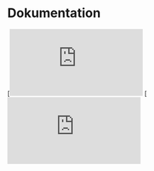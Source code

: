 # Dokumentation

[![Projektdokumentation](https://github.com/EAlbanese/m122_praxisarbeit_Goudsmit_Albanese/edit/main/Docs/Projektdokumentation.md)
[![Betriebsdokumentation](https://github.com/EAlbanese/m122_praxisarbeit_Goudsmit_Albanese/edit/main/Docs/Betriebsdokumentation.md)
